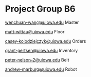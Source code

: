 # Project Group B6

wenchuan-wang@uiowa.edu      Master

matt-wittau@uiowa.edu             Floor

casey-kolodziejczyk@uiowa.edu   Orders

grant-gertsen@uiowa.edu          Inventory

peter-nelson-2@uiowa.edu         Belt

andrew-marburg@uiowa.edu      Robot
